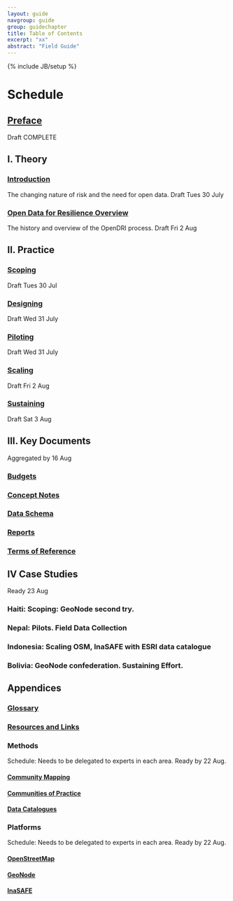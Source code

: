 ```yaml
---
layout: guide
navgroup: guide
group: guidechapter
title: Table of Contents
excerpt: "xx"
abstract: "Field Guide"
---
```

{% include JB/setup %}



# Schedule 

## [Preface](chapter0.html)
Draft COMPLETE

## I. Theory
### [Introduction](chapter1.html)
The changing nature of risk and the need for open data.
Draft Tues 30 July

### [Open Data for Resilience Overview](chapter2.html)
The history and overview of the OpenDRI process.
Draft Fri 2 Aug

## II. Practice
### [Scoping](chapter3.html)
Draft Tues 30 Jul

### [Designing](chapter4.html)
Draft Wed 31 July

### [Piloting](chapter5.html)
Draft Wed 31 July

### [Scaling](chapter6.html)
Draft Fri 2 Aug

### [Sustaining](chapter7.html)
Draft Sat 3 Aug


## III. Key Documents
Aggregated by 16 Aug

### [Budgets](budgets/)
### [Concept Notes](cnotes/)
### [Data Schema](schema/)
### [Reports](reports/)
### [Terms of Reference](tors/)

## IV Case Studies
Ready 23 Aug

### Haiti: Scoping: GeoNode second try.
### Nepal: Pilots. Field Data Collection
### Indonesia: Scaling OSM, InaSAFE with ESRI data catalogue
### Bolivia: GeoNode confederation. Sustaining Effort.

## Appendices
### [Glossary](glossary.html)
### [Resources and Links](resources/)

### Methods
Schedule: Needs to be delegated to experts in each area. Ready by 22 Aug.

#### [Community Mapping](communitymapping.html)
#### [Communities of Practice](cops.html)
#### [Data Catalogues](datacatalogue.html)

### Platforms
Schedule: Needs to be delegated to experts in each area. Ready by 22 Aug.
#### [OpenStreetMap](osm.html)
#### [GeoNode](geonode.html)
#### [InaSAFE](inasafe.html)




